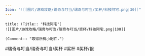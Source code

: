 ```yaml
---
Icon: "![[图片/游戏攻略/瑞奇与叮当/瑞奇与叮当/奖杯/科技阿宅.png|30]]"
---
```

```ad-common-silver-trophy
title: (Title:: "科技阿宅")
![[图片/游戏攻略/瑞奇与叮当/瑞奇与叮当/奖杯/科技阿宅.png|100]]

(Comment:: "取得所有小配件.")
```

#瑞奇与叮当/瑞奇与叮当/奖杯 #奖杯 #奖杯/银
